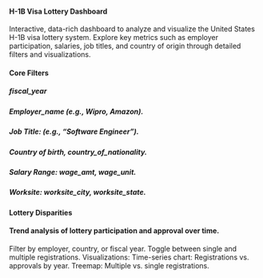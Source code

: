 #### H-1B Visa Lottery Dashboard 

Interactive, data-rich dashboard to analyze and visualize the United States H-1B visa lottery system. Explore key metrics such as employer participation, salaries, job titles, and country of origin through detailed filters and visualizations. 

#### Core Filters
##### fiscal_year
##### Employer_name (e.g., Wipro, Amazon).
##### Job Title: (e.g., “Software Engineer”).
##### Country of birth, country_of_nationality.
##### Salary Range: wage_amt, wage_unit.
##### Worksite: worksite_city, worksite_state.

#### Lottery Disparities
#### Trend analysis of lottery participation and approval over time.
Filter by employer, country, or fiscal year.
Toggle between single and multiple registrations.
Visualizations:
Time-series chart: Registrations vs. approvals by year.
Treemap: Multiple vs. single registrations.


